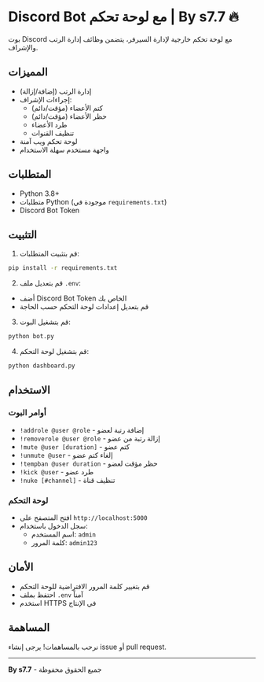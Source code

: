 # Discord Bot مع لوحة تحكم | By s7.7 🔥

بوت Discord مع لوحة تحكم خارجية لإدارة السيرفر، يتضمن وظائف إدارة الرتب والإشراف.

## المميزات

- إدارة الرتب (إضافة/إزالة)
- إجراءات الإشراف:
  - كتم الأعضاء (مؤقت/دائم)
  - حظر الأعضاء (مؤقت/دائم)
  - طرد الأعضاء
  - تنظيف القنوات
- لوحة تحكم ويب آمنة
- واجهة مستخدم سهلة الاستخدام

## المتطلبات

- Python 3.8+
- متطلبات Python (موجودة في `requirements.txt`)
- Discord Bot Token

## التثبيت

1. قم بتثبيت المتطلبات:
```bash
pip install -r requirements.txt
```

2. قم بتعديل ملف `.env`:
- أضف Discord Bot Token الخاص بك
- قم بتعديل إعدادات لوحة التحكم حسب الحاجة

3. قم بتشغيل البوت:
```bash
python bot.py
```

4. قم بتشغيل لوحة التحكم:
```bash
python dashboard.py
```

## الاستخدام

### أوامر البوت
- `!addrole @user @role` - إضافة رتبة لعضو
- `!removerole @user @role` - إزالة رتبة من عضو
- `!mute @user [duration]` - كتم عضو
- `!unmute @user` - إلغاء كتم عضو
- `!tempban @user duration` - حظر مؤقت لعضو
- `!kick @user` - طرد عضو
- `!nuke [#channel]` - تنظيف قناة

### لوحة التحكم
- افتح المتصفح على `http://localhost:5000`
- سجل الدخول باستخدام:
  - اسم المستخدم: `admin`
  - كلمة المرور: `admin123`

## الأمان
- قم بتغيير كلمة المرور الافتراضية للوحة التحكم
- احتفظ بملف `.env` آمناً
- استخدم HTTPS في الإنتاج

## المساهمة
نرحب بالمساهمات! يرجى إنشاء issue أو pull request.

---
**By s7.7** - جميع الحقوق محفوظة 